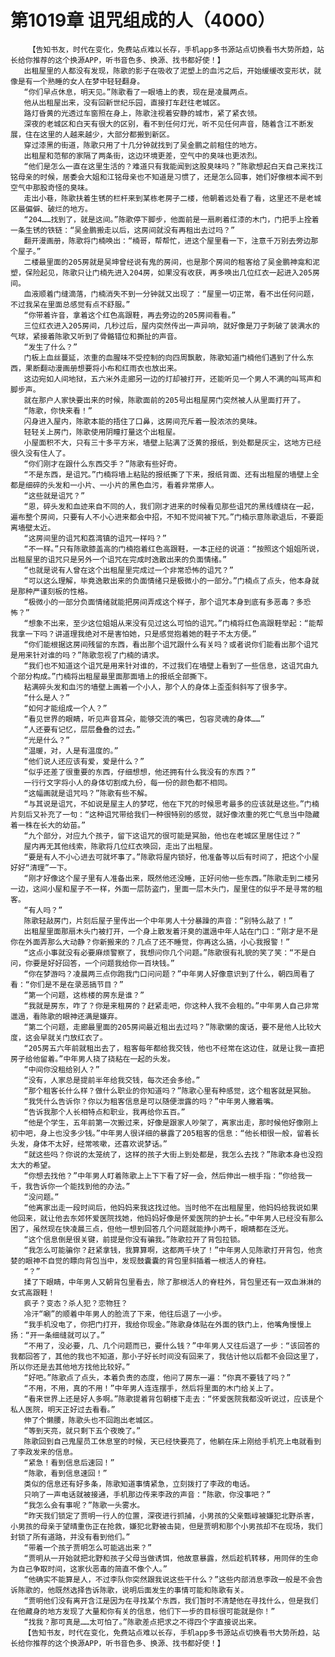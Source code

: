 # 第1019章 诅咒组成的人（4000）
        【告知书友，时代在变化，免费站点难以长存，手机app多书源站点切换看书大势所趋，站长给你推荐的这个换源APP，听书音色多、换源、找书都好使！】
       出租屋里的人都没有发现，陈歌的影子在吸收了泥塑上的血污之后，开始缓缓改变形状，就像是有一个熟睡的女人在梦中轻轻翻身。
       “你们早点休息，明天见。”陈歌看了一眼墙上的表，现在是凌晨两点。
       他从出租屋出来，没有回新世纪乐园，直接打车赶往老城区。
       路灯昏黄的光透过车窗照在身上，陈歌注视着安静的城市，紧了紧衣领。
       深夜的老城区和白天有很大的区别，看不到任何灯光，听不见任何声音，随着含江不断发展，住在这里的人越来越少，大部分都搬到新区。
       穿过漆黑的街道，陈歌只用了十几分钟就找到了吴金鹏之前租住的地方。
       出租屋和范郁的家隔了两条街，这边环境更差，空气中的臭味也更浓烈。
       “他们是怎么一直在这里生活的？难道只有我能闻到这股臭味吗？”陈歌想起白天自己来找江铭母亲的时候，居委会大姐和江铭母亲也不知道是习惯了，还是怎么回事，她们好像根本闻不到空气中那股奇怪的臭味。
       走出小巷，陈歌扶着生锈的栏杆来到某栋老房子二楼，他朝着远处看了看，这里还不是老城区最偏僻、破烂的地方。
       “204……找到了，就是这间。”陈歌停下脚步，他面前是一扇刷着红漆的木门，门把手上拴着一条生锈的铁链：“吴金鹏搬走以后，这房间就没有再租出去过吗？”
       翻开漫画册，陈歌将门楠唤出：“楠哥，帮帮忙，进这个屋里看一下，注意千万别去旁边那个屋子。”
       二楼最里面的205房就是吴坤曾经说有鬼的房间，也是那个房间的租客给了吴金鹏神龛和泥塑，保险起见，陈歌只让门楠先进入204房，如果没有收获，再多唤出几位红衣一起进入205房间。
       血液顺着门缝滴落，门楠消失不到一分钟就又出现了：“屋里一切正常，看不出任何问题，不过我呆在里面总感觉有点不舒服。”
       “你带着许音，拿着这个红色高跟鞋，再去旁边的205房间看看。”
       三位红衣进入205房间，几秒过后，屋内突然传出一声异响，就好像是刀子刺破了装满水的气球，紧接着陈歌又听到了骨骼错位和撕扯的声音。
       “发生了什么？”
       门板上血丝蔓延，浓重的血腥味不受控制的向四周飘散，陈歌知道门楠他们遇到了什么东西，果断翻动漫画册想要将小布和红雨衣也放出来。
       这边宛如人间地狱，五六米外走廊另一边的灯却被打开，还能听见一个男人不满的叫骂声和脚步声。
       就在那户人家快要出来的时候，陈歌面前的205号出租屋房门突然被人从里面打开了。
       “陈歌，你快来看！”
       闪身进入屋内，陈歌本能的捂住了口鼻，这房间充斥着一股浓浓的臭味。
       轻轻关上房门，陈歌使用阴瞳打量这个出租屋。
       小屋面积不大，只有三十多平方米，墙壁上贴满了泛黄的报纸，到处都是灰尘，这地方已经很久没有住人了。
       “你们刚才在跟什么东西交手？”陈歌有些好奇。
       “不是东西，是诅咒。”门楠将墙上粘贴的报纸撕了下来，报纸背面、还有出租屋的墙壁上全都是细碎的头发和一小片、一小片的黑色血污，看着非常瘆人。
       “这些就是诅咒？”
       “恩，碎头发和血迹来自不同的人，我们刚才进来的时候看见那些诅咒的黑线缠绕在一起，遍布整个房间，只要有人不小心进来都会中招，不知不觉间被下咒。”门楠示意陈歌退后，不要距离墙壁太近。
       “这房间里的诅咒和荔湾镇的诅咒一样吗？”
       “不一样。”只有陈歌膝盖高的门楠抱着红色高跟鞋，一本正经的说道：“按照这个姐姐所说，出租屋里的诅咒只是另外一个诅咒在完成时逸散出来的负面情绪。”
       “也就是说有人曾在这个出租屋里完成过一个非常恐怖的诅咒？”
       “可以这么理解，毕竟逸散出来的负面情绪只是极微小的一部分。”门楠点了点头，他本身就是那种严谨刻板的性格。
       “极微小的一部分负面情绪就能把房间弄成这个样子，那个诅咒本身到底有多恶毒？多恐怖？”
       “想象不出来，至少这位姐姐从来没有见过这么可怕的诅咒。”门楠将红色高跟鞋举起：“能帮我拿一下吗？讲道理我绝对不是害怕她，只是感觉抱着她的鞋子不太方便。”
       “你们能根据这房间残留的东西，看出那个诅咒跟什么有关吗？或者说你们能看出那个诅咒是用来针对谁的吗？”陈歌忽视了门楠的请求。
       “我们也不知道这个诅咒是用来针对谁的，不过我们在墙壁上看到了一些信息，这诅咒由九个部分构成。”门楠将出租屋最里面那面墙上的报纸全部撕下。
       粘满碎头发和血污的墙壁上画着一个小人，那个人的身体上歪歪斜斜写了很多字。
       “什么是人？”
       “如何才能组成一个人？”
       “看见世界的眼睛，听见声音耳朵，能够交流的嘴巴，包容灵魂的身体……”
       “人还要有记忆，层层叠叠的过去。”
       “光是什么？”
       “温暖，对，人是有温度的。”
       “他们说人还应该有爱，爱是什么？”
       “似乎还差了很重要的东西，仔细想想，他还拥有什么我没有的东西？”
       一行行文字将小人的身体切割成九份，每一份的颜色都不相同。
       “这幅画就是诅咒吗？”陈歌有些不解。
       “与其说是诅咒，不如说是屋主人的梦呓，他在下咒的时候思考最多的应该就是这些。”门楠片刻后又补充了一句：“这种诅咒带给我们一种很特别的感觉，就好像浓重的死亡气息当中隐藏着一株在长大的幼苗。”
       “九个部分，对应九个孩子，留下这诅咒的很可能是冥胎，他也在老城区里居住过？”
       屋内再无其他线索，陈歌将几位红衣唤回，走出了出租屋。
       “要是有人不小心进去可就坏事了。”陈歌将屋内锁好，他准备等以后有时间了，把这个小屋好好“清理”一下。
       “刚才好像这个屋子里有人准备出来，既然他还没睡，正好问他一些东西。”陈歌走到二楼另一边，这间小屋和屋子不一样，外面一层防盗门，里面一层木头门，屋里住的似乎不是寻常的租客。
       “有人吗？”
       陈歌轻敲房门，片刻后屋子里传出一个中年男人十分暴躁的声音：“别特么敲了！”
       出租屋里面那扇木头门被打开，一个身上散发着汗臭的邋遢中年人站在门口：“刚才是不是你在外面弄那么大动静？你新搬来的？几点了还不睡觉，你再这么搞，小心我报警！”
       “这点小事就没有必要麻烦警察了，我想问你几个问题。”陈歌很有礼貌的笑了笑：“不是白问，你要是好好回答，一个问题我给你一百块钱。”
       “你在梦游吗？凌晨两三点你跑我门口问问题？”中年男人好像意识到了什么，朝四周看了看：“你们是不是在录恶搞节目？”
       “第一个问题，这栋楼的房东是谁？”
       “我就是房东，咋了？你是来租房的？赶紧走吧，你这种人我不会租的。”中年男人自己非常邋遢，看陈歌的眼神还满是嫌弃。
       “第二个问题，走廊最里面的205房间最近租出去过吗？”陈歌懒的废话，要不是他人比较大度，这会早就关门放红衣了。
       “205房五六年前就租出去了，租客每年都给我交钱，他也不经常在这边住，就是让我一直把房子给他留着。”中年男人挠了挠粘在一起的头发。
       “中间你没租给别人？”
       “没有，人家总是提前半年给我交钱，每次还会多给。”
       “那个租客长什么样？做什么职业的你知道吗？”陈歌心里有种感觉，这个租客就是冥胎。
       “我凭什么告诉你？你以为租客信息是可以随便泄露的吗？”中年男人撇着嘴。
       “告诉我那个人长相特点和职业，我再给你五百。”
       “他是个学生，五年前第一次搬过来，好像是跟家人吵架了，离家出走，那时候他好像刚上初中吧，身上也没多少钱。”中年男人很详细的暴露了205租客的信息：“他长相很一般，留着长头发，身体不太好，经常咳嗽，还喜欢说梦话。”
       “就这些吗？你说的太笼统了，这样的孩子大街上到处都是，我怎么去找？”陈歌本身也没抱太大的希望。
       “你想去找他？”中年男人盯着陈歌上上下下看了好一会，然后伸出一根手指：“你给我一千，我告诉你一个能找到他的办法。”
       “没问题。”
       “他离家出走一段时间后，他妈妈来我这找过他。当时他不在出租屋里，他妈妈给我说如果他回来，就让他去东郊怀爱医院找她，他妈妈好像是怀爱医院的护士长。”中年男人已经没有那么困了，虽然现在快凌晨三点，但他一想到回答几个问题就能挣小两千，眼睛都在泛光。
       “这个信息倒是很关键，前提是你没有骗我。”陈歌拉开了背包拉锁。
       “我怎么可能骗你？赶紧拿钱，我算算啊，这都两千块了！”中年男人见陈歌打开背包，他贪婪的眼神不自觉的瞟向背包当中，发现鼓囊囊的背包里斜插着一根活人的脊柱。
       “？”
       揉了下眼睛，中年男人又朝背包里看去，除了那根活人的脊柱外，背包里还有一双血淋淋的女式高跟鞋！
       疯子？变态？杀人犯？恋物狂？
       冷汗“唰”的顺着中年男人的脸流了下来，他往后退了一小步。
       “我手机没电了，你把门打开，我给你现金。”陈歌身体贴在外面的铁门上，他嘴角慢慢上扬：“开一条细缝就可以了。”
       “不用了，没必要，几、几个问题而已，要什么钱？”中年男人又往后退了一步：“该回答的我都回答了，其他的我也不知道，那小子好长时间没有回来了，我估计他以后都不会回这里了，所以你还是去其他地方找他比较好。”
       “好吧。”陈歌点了点头，本着负责的态度，他问了房东一遍：“你真不要钱了吗？”
       “不用，不用，真的不用！”中年男人连连摆手，然后将里面的木门给关上了。
       “看来世界上还是好人多啊。”陈歌提着背包朝楼下走去：“怀爱医院我都没听说过，应该是个私人医院，明天正好过去看看。”
       伸了个懒腰，陈歌头也不回跑出老城区。
       “等到天亮，就只剩下五个夜晚了。”
       陈歌回到自己鬼屋员工休息室的时候，天已经快要亮了，他躺在床上刚给手机充上电就看到了李政发来的信息。
       “紧急！看到信息后速回！”
       “陈歌，看到信息速回！”
       类似的信息还有好多条，陈歌知道事情紧急，立刻拨打了李政的电话。
       只响了一声电话就被接通，手机那边传来李政的声音：“陈歌，你没事吧？”
       “我怎么会有事呢？”陈歌一头雾水。
       “昨天我们锁定了贾明一行人的位置，深夜进行抓捕，小男孩的父亲甄崞被嫌犯北野杀害，小男孩的母亲于望晴重伤正在抢救，嫌犯北野被击毙，但是贾明和那个小男孩却不在现场，我们封锁了所有道路，并没有看到他们。”
       “带着一个孩子贾明怎么可能逃出来？”
       “贾明从一开始就把北野和孩子父母当做诱饵，他故意暴露，然后趁机转移，用同伴的生命为自己争取时间，这家伙恶毒的简直不像个人。”
       “他确实不能算是人，不过李队你突然跟我说这些干什么？”这些内部消息李政一般是不会告诉陈歌的，他既然选择告诉陈歌，说明后面发生的事情可能和陈歌有关。
       “贾明他们没有离开含江是因为在寻找某个东西，我们暂时不清楚他在寻找什么，但是我们在他藏身的地方发现了大量和你有关的信息，他们下一步的目标很可能就是你！”
       “找我？那可真是……太可怕了。”陈歌差点把求之不得四个字直接说出来。
       【告知书友，时代在变化，免费站点难以长存，手机app多书源站点切换看书大势所趋，站长给你推荐的这个换源APP，听书音色多、换源、找书都好使！】